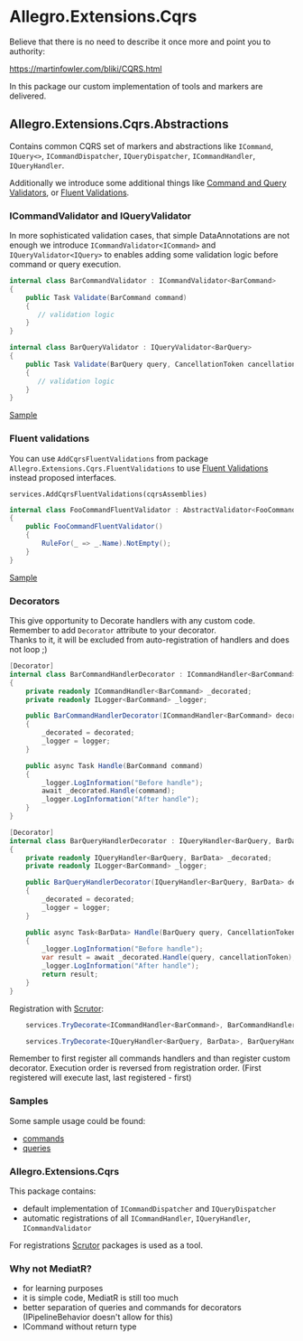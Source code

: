 # Allegro.Extensions.Cqrs

Believe that there is no need to describe it once more and point you to authority:

https://martinfowler.com/bliki/CQRS.html

In this package our custom implementation of tools and markers are delivered.

## Allegro.Extensions.Cqrs.Abstractions

Contains common CQRS set of markers and abstractions like `ICommand`, `IQuery<>`, `ICommandDispatcher`, `IQueryDispatcher`, `ICommandHandler`, `IQueryHandler`.

Additionally we introduce some additional things like [Command and Query Validators](#icommandvalidator-and-iqueryvalidator), or [Fluent Validations](#fluent-validations).

### ICommandValidator and IQueryValidator

In more sophisticated validation cases, that simple DataAnnotations are not enough we introduce `ICommandValidator<ICommand>` and `IQueryValidator<IQuery>` to enables adding some validation logic before command or query execution.

```c#
internal class BarCommandValidator : ICommandValidator<BarCommand>
{
    public Task Validate(BarCommand command)
    {
       // validation logic
    }
}
```

```c#
internal class BarQueryValidator : IQueryValidator<BarQuery>
{
    public Task Validate(BarQuery query, CancellationToken cancellationToken)
    {
       // validation logic
    }
}
```

[Sample](./Allegro.Extensions.Cqrs.Demo/Commands/BarCommand.cs) 

### Fluent validations
You can use `AddCqrsFluentValidations` from package `Allegro.Extensions.Cqrs.FluentValidations` to use [Fluent Validations](https://docs.fluentvalidation.net/en/latest/) instead proposed interfaces.

`services.AddCqrsFluentValidations(cqrsAssemblies)`

```c#
internal class FooCommandFluentValidator : AbstractValidator<FooCommand>
{
    public FooCommandFluentValidator()
    {
        RuleFor(_ => _.Name).NotEmpty();
    }
}
```

[Sample](./Allegro.Extensions.Cqrs.Demo/Commands/BarCommand.cs)

### Decorators

This give opportunity to Decorate handlers with any custom code.
Remember to add `Decorator` attribute to your decorator.  
Thanks to it, it will be excluded from auto-registration of handlers and does not loop ;)

```c#
[Decorator]
internal class BarCommandHandlerDecorator : ICommandHandler<BarCommand>
{
    private readonly ICommandHandler<BarCommand> _decorated;
    private readonly ILogger<BarCommand> _logger;

    public BarCommandHandlerDecorator(ICommandHandler<BarCommand> decorated, ILogger<BarCommand> logger)
    {
        _decorated = decorated;
        _logger = logger;
    }

    public async Task Handle(BarCommand command)
    {
        _logger.LogInformation("Before handle");
        await _decorated.Handle(command);
        _logger.LogInformation("After handle");
    }
}
```
```c#
[Decorator]
internal class BarQueryHandlerDecorator : IQueryHandler<BarQuery, BarData>
{
    private readonly IQueryHandler<BarQuery, BarData> _decorated;
    private readonly ILogger<BarCommand> _logger;

    public BarQueryHandlerDecorator(IQueryHandler<BarQuery, BarData> decorated, ILogger<BarCommand> logger)
    {
        _decorated = decorated;
        _logger = logger;
    }

    public async Task<BarData> Handle(BarQuery query, CancellationToken cancellationToken)
    {
        _logger.LogInformation("Before handle");
        var result = await _decorated.Handle(query, cancellationToken);
        _logger.LogInformation("After handle");
        return result;
    }
}
```
Registration with [Scrutor](https://github.com/khellang/Scrutor):
```c#
    services.TryDecorate<ICommandHandler<BarCommand>, BarCommandHandlerDecorator>();
```
```c#
    services.TryDecorate<IQueryHandler<BarQuery, BarData>, BarQueryHandlerDecorator>();
```
Remember to first register all commands handlers and than register custom decorator.
Execution order is reversed from registration order.
(First registered will execute last, last registered - first)

### Samples

Some sample usage could be found:
- [commands](./Allegro.Extensions.Cqrs.Demo/Commands)
- [queries](./Allegro.Extensions.Cqrs.Demo/Queries)

### Allegro.Extensions.Cqrs

This package contains:
- default implementation of `ICommandDispatcher` and `IQueryDispatcher`
- automatic registrations of all `ICommandHandler`, `IQueryHandler`, `ICommandValidator`

For registrations [Scrutor](https://github.com/khellang/Scrutor) packages is used as a tool.

### Why not MediatR?

- for learning purposes
- it is simple code, MediatR is still too much
- better separation of queries and commands for decorators (IPipelineBehavior doesn't allow for this)
- ICommand without return type